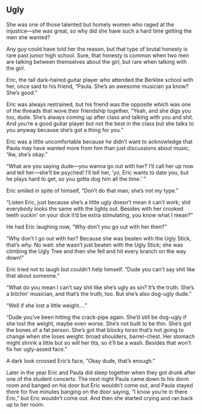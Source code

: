 ## Ugly

She was one of those talented but homely women who raged at the injustice&mdash;she was great, so why did she have such a hard time getting the men she wanted?

Any guy could have told her the reason, but that type of brutal honesty is rare past junior high school.  Sure, that honesty is common when two men are talking between themselves about the girl, but rare when talking with the girl.

Eric, the tall dark-haired guitar player who attended the Berklee school with her, once said to his friend, &ldquo;Paula.  She&rsquo;s an awesome musician ya know?  She&rsquo;s good.&rdquo;

Eric was always restrained, but his friend was the opposite which was one of the threads that wove their friendship together, &ldquo;Yeah, and she digs you too, dude.  She&rsquo;s always coming up after class and talking with you and shit.  And you&rsquo;re a good guitar player but not the best in the class but she talks to you anyway because she&rsquo;s got a thing for you.&rdquo;

Eric was a little uncomfortable because he didn&rsquo;t want to acknowledge that Paula may have wanted more from him than just discussions about music, &ldquo;Aw, she&rsquo;s okay.&rdquo;

&ldquo;What are you saying dude&mdash;you wanna go out with her?  I&rsquo;ll call her up now and tell her&mdash;she&rsquo;ll be psyched!   I&rsquo;ll tell her, &rsquo;yo, Eric wants to date you, but he plays hard to get, so you gotta dog him all the time.&rsquo; &rdquo;

Eric smiled in spite of himself, &ldquo;Don&rsquo;t do that man; she&rsquo;s not my type.&rdquo;

&ldquo;Listen Eric, just because she&rsquo;s a little ugly doesn&rsquo;t mean it can&rsquo;t work; shit everybody looks the same with the lights out.  Besides with her crooked teeth suckin&rsquo; on your dick it&rsquo;d be extra stimulating, you know what I mean?&rdquo;

He had Eric laughing now, &ldquo;Why don&rsquo;t <i>you</i> go out with her then?&rdquo;

&ldquo;Why don&rsquo;t I go out with her?  Because she was beaten with the Ugly Stick, that&rsquo;s why.  No wait: she wasn&rsquo;t just beaten with the Ugly Stick; she was climbing the Ugly Tree and then she fell and hit every branch on the way down!&rdquo;

Eric tried not to laugh but couldn&rsquo;t help himself.  &ldquo;Dude you can&rsquo;t say shit like that about someone.&rdquo;

&ldquo;What do you mean I can&rsquo;t say shit like she&rsquo;s ugly as sin?  It&rsquo;s the truth.  She&rsquo;s a bitchin&rsquo; musician, and that&rsquo;s the truth, too.  But she&rsquo;s also dog-ugly dude.&rdquo;

&ldquo;Well if she lost a little weight....&rdquo;

&ldquo;Dude you&rsquo;ve been hitting the crack-pipe again.  She&rsquo;d still be dog-ugly if she lost the weight, maybe even worse.  She&rsquo;s not built to be thin.  She&rsquo;s got the bones of a fat person.  She&rsquo;s got that blocky torso that&rsquo;s not going to change when she loses weight: broad shoulders, barrel-chest.  Her stomach might shrink a little but so will her tits, so it&rsquo;ll be a wash.  Besides that won&rsquo;t fix her ugly-assed face.&rdquo;

A dark look crossed Eric&rsquo;s face, &ldquo;Okay dude, that&rsquo;s enough.&rdquo;


Later in the year Eric and Paula did sleep together when they got drunk after one of the student concerts.  The next night Paula came down to his dorm room and banged on his door but Eric wouldn&rsquo;t come out, and Paula stayed there for five minutes banging on the door saying, &ldquo;I know you&rsquo;re in there Eric,&rdquo; but Eric wouldn&rsquo;t come out. And then she started crying and ran back up to her room.
